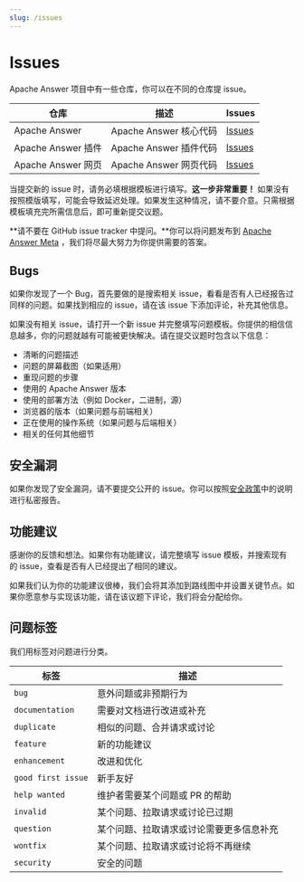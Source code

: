 ```yaml
---
slug: /issues
---
```


# Issues

Apache Answer 项目中有一些仓库，你可以在不同的仓库提 issue。

| 仓库 | 描述 | Issues |
| --- | --- | --- |
| Apache Answer | Apache Answer 核心代码 | [Issues](https://github.com/apache/incubator-answer/issues) |
| Apache Answer 插件 | Apache Answer 插件代码 | [Issues](https://github.com/apache/incubator-answer-plugins/issues) |
| Apache Answer 网页 | Apache Answer 网页代码 | [Issues](https://github.com/apache/incubator-answer-website/issues) |

当提交新的 issue 时，请务必填根据模板进行填写。**这一步非常重要！** 如果没有按照模版填写，可能会导致延迟处理。如果发生这种情况，请不要介意。只需根据模板填充完所需信息后，即可重新提交议题。

**请不要在 GitHub issue tracker 中提问。**你可以将问题发布到 [Apache Answer Meta](https://meta.answer.dev) ，我们将尽最大努力为你提供需要的答案。

## Bugs

如果你发现了一个 Bug，首先要做的是搜索相关 issue，看看是否有人已经报告过同样的问题。如果找到相应的 issue，请在该 issue 下添加评论，补充其他信息。

如果没有相关 issue，请打开一个新 issue 并完整填写问题模板。你提供的相信信息越多，你的问题就越有可能被更快解决。请在提交议题时包含以下信息：

- 清晰的问题描述
- 问题的屏幕截图（如果适用）
- 重现问题的步骤
- 使用的 Apache Answer 版本
- 使用的部署方法（例如 Docker，二进制，源）
- 浏览器的版本（如果问题与前端相关）
- 正在使用的操作系统（如果问题与后端相关）
- 相关的任何其他细节

## 安全漏洞

如果你发现了安全漏洞，请不要提交公开的 issue。你可以按照[安全政策](https://github.com/apache/incubator-answer/security/policy)中的说明进行私密报告。

## 功能建议

感谢你的反馈和想法。如果你有功能建议，请完整填写 issue 模板，并搜索现有的 issue，查看是否有人已经提出了相同的建议。

如果我们认为你的功能建议很棒，我们会将其添加到路线图中并设置关键节点。如果你愿意参与实现该功能，请在该议题下评论，我们将会分配给你。

## 问题标签

我们用标签对问题进行分类。

| 标签 | 描述 |
| --- | --- |
| `bug` | 意外问题或非预期行为 |
| `documentation` | 需要对文档进行改进或补充 |
| `duplicate` | 相似的问题、合并请求或讨论 |
| `feature` | 新的功能建议 |
| `enhancement` | 改进和优化 |
| `good first issue` | 新手友好 |
| `help wanted` | 维护者需要某个问题或 PR 的帮助 |
| `invalid` | 某个问题、拉取请求或讨论已过期 |
| `question` | 某个问题、拉取请求或讨论需要更多信息补充 |
| `wontfix` | 某个问题、拉取请求或讨论将不再继续 |
| `security` | 安全的问题 |

